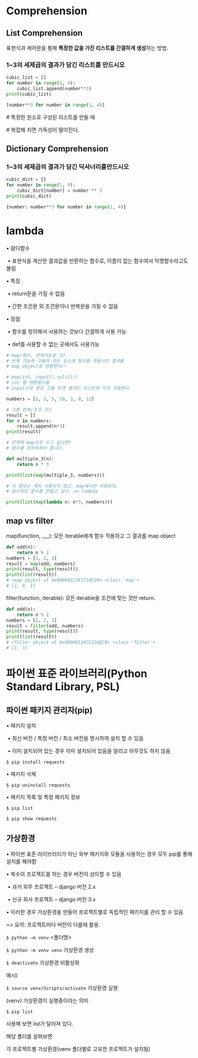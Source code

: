 # Comprehension

## List Comprehension

표현식과 제어문을 통해 **특정한 값을 가진 리스트를 간결하게 생성**하는 방법.

### 1~3의 세제곱의 결과가 담긴 리스트를 만드시오

```python
cubic_list = []
for number in range(1, 4):
    cubic_list.append(number**3)
print(cubic_list)

[number**3 for number in range(1, 4)]
```

\# 특정한 원소로 구성된 리스트를 만들 때

\# 복잡해 지면 가독성이 떨어진다. 

## Dictionary Comprehension

### 1~3의 세제곱의 결과가 담긴 딕셔너리를만드시오

```python
cubic_dict = {}
for number in range(1, 4):
    cubic_dict[number] = number ** 3
print(cubic_dict)

{number: number**3 for number in range(1, 4)}
```



# lambda

• 람다함수

​	• 표현식을 계산한 결과값을 반환하는 함수로, 이름이 없는 함수여서 익명함수라고도 불림 

• 특징 

​	• return문을 가질 수 없음 

​	• 간편 조건문 외 조건문이나 반복문을 가질 수 없음 

• 장점 

​	• 함수를 정의해서 사용하는 것보다 간결하게 사용 가능 

​	• def를 사용할 수 없는 곳에서도 사용가능

```python
# map(함수, 반복가능한 것)
# 반복 가능한 것들의 모든 요소에 함수를 적용시킨 결과를 
# map object로 반환한다~!

# map(int, input().split())
# int 형 변환함수를 
# input으로 받은 것을 쪼갠 결과인 리스트에 각각 적용한다. 

numbers = [1, 2, 5, 10, 3, 9, 12]

# 기본 반복/조건 코드
result = []
for n in numbers:
    result.append(n*3)
print(result)

# 만약에 map으로 쓰고 싶다면?
# 함수를 정의하셔야 합니다. 

def multiple_3(n):
    return n * 3

print(list(map(multiple_3, numbers)))

# 이 함수는 계속 사용되지 않고, map에서만 사용된다.
# 임시적인 함수를 만들고 싶다. => lambda

print(list(map(lambda n: n*3, numbers)))
```

## map vs filter

map(function, ___): 모든 iterable에게 함수 적용하고 그 결과를 map object

```python
def odd(n):
    return n % 2
numbers = [1, 2, 3]
result = map(odd, numbers)
print(result, type(result))
print(list(result))
# <map object at 0x000001C3E271AF20> <class 'map'>
# [1, 0, 1]
```

filter(function, iterable): 모든 iterable을 조건에 맞는 것만 return.

```python
def odd(n):
    return n % 2
numbers = [1, 2, 3]
result = filter(odd, numbers)
print(result, type(result))
print(list(result))
# <filter object at 0x000001247C22AEC0> <class 'filter'>
# [1, 3]
```







# 파이썬 표준 라이브러리(Python Standard Library, PSL)

## 파이썬 패키지 관리자(pip)

• 패키지 설치 

​	• 최신 버전 / 특정 버전 / 최소 버전을 명시하여 설치 할 수 있음

​	• 이미 설치되어 있는 경우 이미 설치되어 있음을 알리고 아무것도 하지 않음

```$ pip install requests```

• 패키지 삭제

```$ pip uninstall requests```

• 패키지 목록 및 특정 패키지 정보

```$ pip list```

```$ pip show requests```



## 가상환경 

• 파이썬 표준 라이브러리가 아닌 외부 패키지와 모듈을 사용하는 경우 모두 pip를 통해 설치를 해야함 

• 복수의 프로젝트를 하는 경우 버전이 상이할 수 있음 

​	• 과거 외주 프로젝트 – django 버전 2.x 

​	• 신규 회사 프로젝트 – django 버전 3.x 

• 이러한 경우 가상환경을 만들어 프로젝트별로 독립적인 패키지를 관리 할 수 있음

=> 요약: 프로젝트마다 버전이 다를때 활용.

```$ python –m venv``` <폴더명>

```$ python -m venv venv``` 가상환경 생성

```$ deactivate``` 가상환경 비활성화

예시)

```$ source venv/Scripts/activate``` 가상환경 실행

(venv) 가상환경이 실행중이라는 의미

```$ pip list```

사용해 보면 list가 달라져 있다. 

해당 폴더를 살펴보면

각 프로젝트별 가상환경(venv 폴더별로 고유한 프로젝트가 설치됨)





















